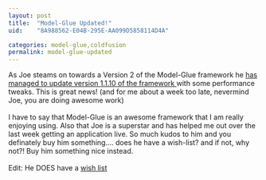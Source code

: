 ```yaml
---
layout: post
title:  "Model-Glue Updated!"
uid:	"8A988562-E04B-295E-AA099D5858114D4A"

categories: model-glue,coldfusion
permalink: model-glue-updated
---
```

As Joe steams on towards a Version 2 of the Model-Glue framework he <a target="_blank" href="http://clearsoftware.net/index.cfm?mode=entry&amp;entry=3CF0C03F-E081-2BAC-695F90F679DE6E20">has managed to update version 1.1.10 of the framework </a>with some performance tweaks. This is great news! (and for me about a week too late, nevermind&nbsp; Joe, you are doing awesome work)<br /><br />I have to say that Model-Glue is an awesome framework that I am really enjoying using. Also that Joe is a superstar and has helped me out over the last week getting an application live. So much kudos to him and you definately buy him something.... does he have a wish-list? and if not, why not?! Buy him something nice instead.<br /><br />Edit: He DOES have a <a href="http://www.amazon.com/gp/registry/registry.html/002-4144279-1525625?%5Fencoding=UTF8&amp;type=wishlist&amp;id=1APLL3VLDGWK" target="_blank">wish list</a>